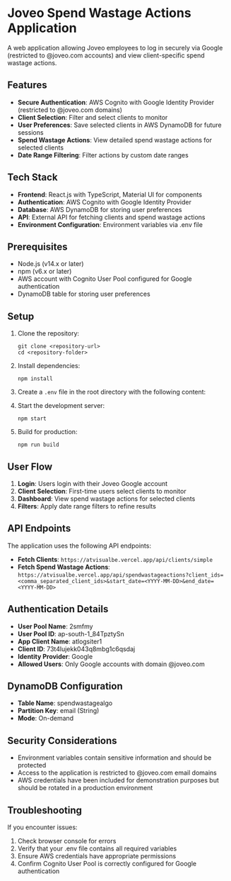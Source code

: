 # Joveo Spend Wastage Actions Application

A web application allowing Joveo employees to log in securely via Google (restricted to @joveo.com accounts) and view client-specific spend wastage actions.

## Features

- **Secure Authentication**: AWS Cognito with Google Identity Provider (restricted to @joveo.com domains)
- **Client Selection**: Filter and select clients to monitor
- **User Preferences**: Save selected clients in AWS DynamoDB for future sessions
- **Spend Wastage Actions**: View detailed spend wastage actions for selected clients
- **Date Range Filtering**: Filter actions by custom date ranges

## Tech Stack

- **Frontend**: React.js with TypeScript, Material UI for components
- **Authentication**: AWS Cognito with Google Identity Provider
- **Database**: AWS DynamoDB for storing user preferences
- **API**: External API for fetching clients and spend wastage actions
- **Environment Configuration**: Environment variables via .env file

## Prerequisites

- Node.js (v14.x or later)
- npm (v6.x or later)
- AWS account with Cognito User Pool configured for Google authentication
- DynamoDB table for storing user preferences

## Setup

1. Clone the repository:
   ```
   git clone <repository-url>
   cd <repository-folder>
   ```

2. Install dependencies:
   ```
   npm install
   ```

3. Create a `.env` file in the root directory with the following content:
   

4. Start the development server:
   ```
   npm start
   ```

5. Build for production:
   ```
   npm run build
   ```

## User Flow

1. **Login**: Users login with their Joveo Google account
2. **Client Selection**: First-time users select clients to monitor
3. **Dashboard**: View spend wastage actions for selected clients
4. **Filters**: Apply date range filters to refine results

## API Endpoints

The application uses the following API endpoints:

- **Fetch Clients**: `https://atvisualbe.vercel.app/api/clients/simple`
- **Fetch Spend Wastage Actions**: `https://atvisualbe.vercel.app/api/spendwastageactions?client_ids=<comma_separated_client_ids>&start_date=<YYYY-MM-DD>&end_date=<YYYY-MM-DD>`

## Authentication Details

- **User Pool Name**: 2smfmy
- **User Pool ID**: ap-south-1_84TpztySn
- **App Client Name**: atlogsiter1
- **Client ID**: 73t4lujekk043q8mbg1c6qsdaj
- **Identity Provider**: Google
- **Allowed Users**: Only Google accounts with domain @joveo.com

## DynamoDB Configuration

- **Table Name**: spendwastagealgo
- **Partition Key**: email (String)
- **Mode**: On-demand

## Security Considerations

- Environment variables contain sensitive information and should be protected
- Access to the application is restricted to @joveo.com email domains
- AWS credentials have been included for demonstration purposes but should be rotated in a production environment

## Troubleshooting

If you encounter issues:

1. Check browser console for errors
2. Verify that your .env file contains all required variables
3. Ensure AWS credentials have appropriate permissions
4. Confirm Cognito User Pool is correctly configured for Google authentication
